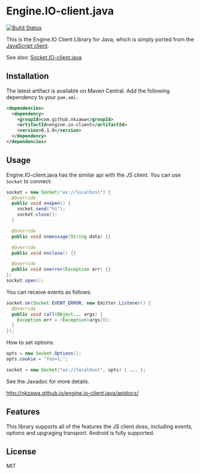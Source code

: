 # Engine.IO-client.java
[![Build Status](https://travis-ci.org/nkzawa/engine.io-client.java.png?branch=master)](https://travis-ci.org/nkzawa/engine.io-client.java)

This is the Engine.IO Client Library for Java, which is simply ported from the [JavaScript client](https://github.com/LearnBoost/engine.io-client).

See also: [Socket.IO-client.java](https://github.com/nkzawa/socket.io-client.java)

## Installation
The latest artifact is available on Maven Central. Add the following dependency to your `pom.xml`.

```xml
<dependencies>
  <dependency>
    <groupId>com.github.nkzawa</groupId>
    <artifactId>engine.io-client</artifactId>
    <version>0.1.0</version>
  </dependency>
</dependencies>
```

## Usage
Engine.IO-client.java has the similar api with the JS client. You can use `Socket` to connect:

```java
socket = new Socket("ws://localhost") {
  @Override
  public void onopen() {
    socket.send("hi");
    socket.close();
  }

  @Override
  public void onmessage(String data) {}

  @Override
  public void onclose() {}

  @Override
  public void onerror(Exception err) {}
};
socket.open();
```

You can receive events as follows:

```java
socket.on(Socket.EVENT_ERROR, new Emitter.Listener() {
  @Override
  public void call(Object... args) {
    Exception err = (Exception)args[0];
  }
});
```

How to set options:

```java
opts = new Socket.Options();
opts.cookie = "foo=1;";

socket = new Socket("ws://localhost", opts) { ... };
```

See the Javadoc for more details.

http://nkzawa.github.io/engine.io-client.java/apidocs/


## Features
This library supports all of the features the JS client does, including events, options and upgraging transport. Android is fully supported.

## License

MIT

